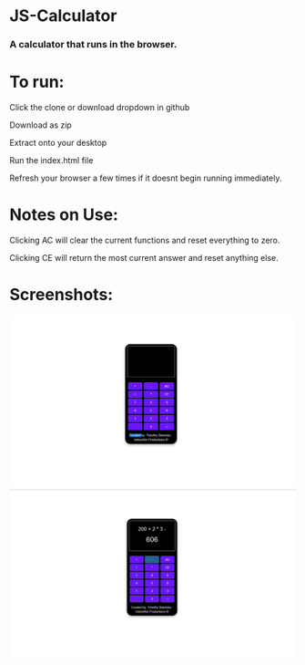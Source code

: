 # JS-Calculator

### A calculator that runs in the browser.

# To run:

Click the clone or download dropdown in github

Download as zip

Extract onto your desktop

Run the index.html file

Refresh your browser a few times if it doesnt begin running immediately.

# Notes on Use:

Clicking AC will clear the current functions and reset everything to zero.

Clicking CE will return the most current answer and reset anything else.

# Screenshots:
![Alt text](https://raw.githubusercontent.com/tmstani23/JS-Calculator/master/calc1.jpg)
![Alt text](https://raw.githubusercontent.com/tmstani23/JS-Calculator/master/calc2.jpg)


